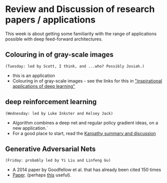 # Review and Discussion of research papers / applications
This week is about getting some familiarity with the range of applications possible with deep feed-forward architectures.

## Colouring in of gray-scale images
`(Tuesday: led by Scott, I think, and ...who? Possibly Josiah.)`
* this is an application
* Colouring in of gray-scale images - see the links for this in ["inspirational applications of deep learning"](http://machinelearningmastery.com/inspirational-applications-deep-learning/)


## deep reinforcement learning
`(Wednesday: led by Luke Inkster and Kelsey Jack)`
* Algorithm combines a deep net and regular policy gradient ideas, on a new application.`
* For a good place to start, read the [Karpathy summary and discussion](http://karpathy.github.io/2016/05/31/rl/)


## Generative Adversarial Nets
`(Friday: probably led by Yi Liu and Linfeng Gu)`
* A 2014 paper by Goodfellow et al. that has already been cited 150 times
* [Paper](http://arxiv.org/abs/1406.2661). (perhaps [this](http://cs.stanford.edu/people/karpathy/gan/) useful).
